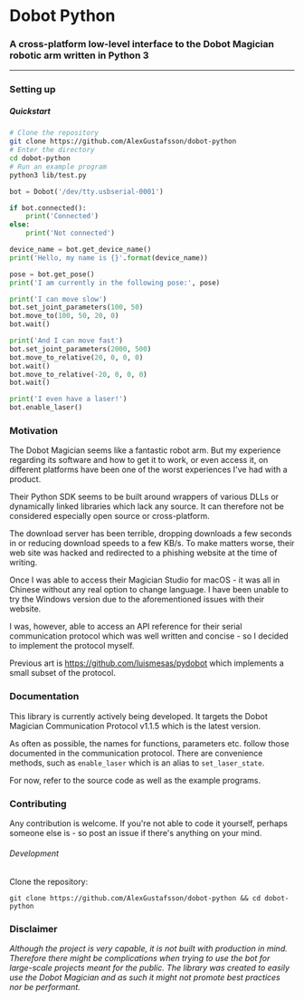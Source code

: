 # Dobot Python
### A cross-platform low-level interface to the Dobot Magician robotic arm written in Python 3
***

### Setting up

##### Quickstart

```Bash
# Clone the repository
git clone https://github.com/AlexGustafsson/dobot-python
# Enter the directory
cd dobot-python
# Run an example program
python3 lib/test.py
```

```python
bot = Dobot('/dev/tty.usbserial-0001')

if bot.connected():
    print('Connected')
else:
    print('Not connected')

device_name = bot.get_device_name()
print('Hello, my name is {}'.format(device_name))

pose = bot.get_pose()
print('I am currently in the following pose:', pose)

print('I can move slow')
bot.set_joint_parameters(100, 50)
bot.move_to(100, 50, 20, 0)
bot.wait()

print('And I can move fast')
bot.set_joint_parameters(2000, 500)
bot.move_to_relative(20, 0, 0, 0)
bot.wait()
bot.move_to_relative(-20, 0, 0, 0)
bot.wait()

print('I even have a laser!')
bot.enable_laser()
```

### Motivation

The Dobot Magician seems like a fantastic robot arm. But my experience regarding its software and how to get it to work, or even access it, on different platforms have been one of the worst experiences I've had with a product.

Their Python SDK seems to be built around wrappers of various DLLs or dynamically linked libraries which lack any source. It can therefore not be considered especially open source or cross-platform.

The download server has been terrible, dropping downloads a few seconds in or reducing download speeds to a few KB/s. To make matters worse, their web site was hacked and redirected to a phishing website at the time of writing.

Once I was able to access their Magician Studio for macOS - it was all in Chinese without any real option to change language. I have been unable to try the Windows version due to the aforementioned issues with their website.

I was, however, able to access an API reference for their serial communication protocol which was well written and concise - so I decided to implement the protocol myself.

Previous art is https://github.com/luismesas/pydobot which implements a small subset of the protocol.

### Documentation

This library is currently actively being developed. It targets the Dobot Magician Communication Protocol v1.1.5 which is the latest version.

As often as possible, the names for functions, parameters etc. follow those documented in the communication protocol. There are convenience methods, such as `enable_laser` which is an alias to `set_laser_state`.

For now, refer to the source code as well as the example programs.

### Contributing

Any contribution is welcome. If you're not able to code it yourself, perhaps someone else is - so post an issue if there's anything on your mind.

###### Development

Clone the repository:
```
git clone https://github.com/AlexGustafsson/dobot-python && cd dobot-python
```

### Disclaimer

_Although the project is very capable, it is not built with production in mind. Therefore there might be complications when trying to use the bot for large-scale projects meant for the public. The library was created to easily use the Dobot Magician and as such it might not promote best practices nor be performant._
